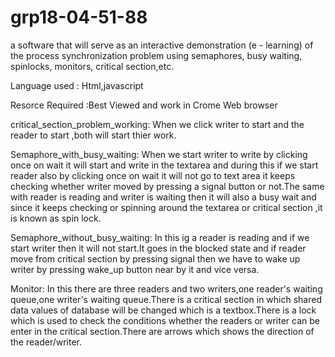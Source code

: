 grp18-04-51-88
==============
 a software that will serve as an interactive demonstration (e - learning) of the process synchronization problem using
 semaphores, busy waiting, spinlocks, monitors, critical section,etc.
 
 
 Language used :  Html,javascript
 
 Resorce Required :Best Viewed and work in Crome Web browser
 
 
 critical_section_problem_working:   When we click writer to start and the reader to start ,both will start thier work.
 
 
 Semaphore_with_busy_waiting: When we start writer to write by clicking once on wait it will start and write in the textarea
 and during this if we start reader also by clicking once on wait it will not go to text area it keeps checking whether writer 
 moved by pressing a signal button or not.The same with reader is reading and writer is waiting then it will also a busy wait
 and since it keeps checking or spinning around the textarea or critical section ,it is known as spin lock.
 
 Semaphore_without_busy_waiting:  In this ig a reader is reading and if we start writer then it will not start.It goes in the 
 blocked state and if reader move from critical section by pressing signal then we have to wake up writer by pressing wake_up
 button near by it and vice versa.
 
 Monitor: In this there are three readers and two writers,one reader's waiting queue,one writer's waiting queue.There is a critical section 
 in which shared data values of database will be changed which is a textbox.There is a lock which is used to check the conditions whether the readers or writer 
 can  be enter in the critical section.There are arrows which shows the direction of the reader/writer.
 
